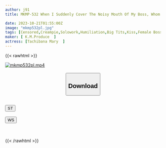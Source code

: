 ```yaml
---
author: j91
title: MKMP-532 When I Suddenly Cover The Noisy Mouth Of My Boss, Whom I Hate Because She Always Preaches, With A Deep Kiss, Instead Of Getting Angry, Her Back Breaks And Her Whole Body Can't Stop Shaking.The Position Is Reversed Kiss And She Falls Into A Melodious FUCK Mary Tachibana.

date: 2023-10-21T01:55:00Z
image: "mkmp532pl.jpg"
tags: [Censored,Creampie,Solowork,Humiliation,Big Tits,Kiss,Female Boss	 ]
maker: [ K.M.Produce  ]
actress: [Tachibana Mary  ]
---
```



{{< rawhtml >}}

<div class="video" data-videoid="1Parvm7YVpCe3ZR">
    <a href="javascript:;">
        <img src="https://my.j91.asia/posts/mkmp532pl/mkmp532pl.jpg" width="WIDTH" height="HEIGHT" alt="mkmp532pl.mp4" loading="lazy">
    </a>
</div>

<script type="text/javascript" src="https://j91.asia/asset/on-demand-st.js"></script>

<br>
  <link rel="stylesheet" href="https://j91.asia/asset/bs5.css">
  
  <center>
  <button class="btn btn-primary" type="button" data-bs-toggle="collapse" data-bs-target=".multi-collapse" aria-expanded="false" aria-controls="multiCollapseExample1 multiCollapseExample2"><h2>Download</h2></button></center>
</p>
<div class="row">
  <div class="col">
    <div class="collapse multi-collapse" id="multiCollapseExample1">
      <div class="card card-body">
	      	      <br>
<div class="buttons">  
<a href="https://streamtape.to/v/1Parvm7YVpCe3ZR"><button class="btn-hover color-3"><i class="fa fa-download"></i> ST</button></a></div>
    </div>
  </div>
</div>
  <div class="col">
    <div class="collapse multi-collapse" id="multiCollapseExample2">
      <div class="card card-body">
	      <br>
<div class="buttons">
    <a href="https://wolfstream.tv/61kow9zdrr8c"><button class="btn-hover color-9"><i class="fa fa-download"></i> WS</button></a></div>
<br><br>
      </div>
    </div>
  </div>
</div>

{{< /rawhtml >}}